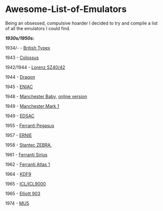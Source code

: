 # Awesome-List-of-Emulators
Being an obsessed, compulsive hoarder I decided to try and compile a list of all the emulators I could find.

***1930s/1950s:***

  1934/- - [British Typex](https://typex.virtualcolossus.co.uk/)
  
  1943 - [Colossus](https://www.virtualcolossus.co.uk/)
  
  1942/1944 - [Lorenz SZ40/42](https://lorenz.virtualcolossus.co.uk/)
  
  1944 - [Dragon](https://dragon.virtualcolossus.co.uk/)
  
  1945 - [ENIAC](https://www.cs.drexel.edu/~bls96/eniac/)
  
  1948 - [Manchester Baby](https://www.computerconservationsociety.org/software/ssem/base.htm), [online version](http://edmundgriffiths.com/jsssem.html)
  
  1949 - [Manchester Mark 1](http://sw.ccs.bcs.org/CCs/simulate.htm)
  
  1949 - [EDSAC](https://www.computerconservationsociety.org/software/edsac/base.htm)
  
  
  1955 - [Ferranti Pegasus](https://www.computerconservationsociety.org/software/pegasus/base.htm)
  
  1957 - [ERNIE](https://ernie.virtualcolossus.co.uk/)
  
  1958 - [Stantec ZEBRA](https://www.computerconservationsociety.org/software/zebra/base.htm), 
  
  1961 - [Ferranti Sirius](https://www.computerconservationsociety.org/software/sirius/base.htm)
  
  1962 - [Ferranti Atlas 1](https://www.computerconservationsociety.org/software/atlas/base.htm)
  
  1964 - [KDF9](https://www.computerconservationsociety.org/software/kdf9/base.htm)
  
  1965 - [ICL/ICL9000](https://www.computerconservationsociety.org/software/ict1900/base.htm)
  
  1965 - [Elliott 903](https://www.computerconservationsociety.org/software/elliott903/base.htm)
  
  1974 - [MU5](https://www.computerconservationsociety.org/software/mu5/base.htm)
  
  
